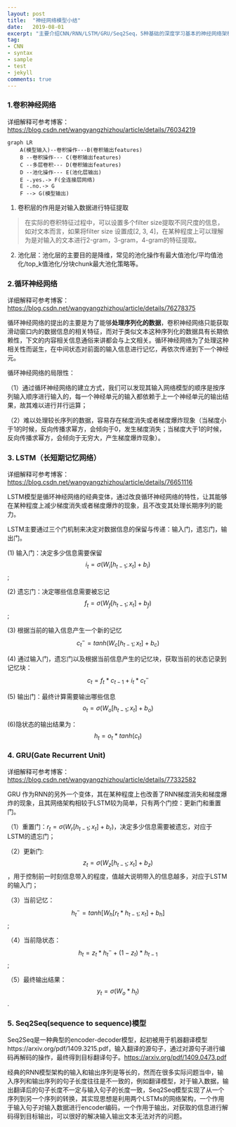 ```yaml
---
layout: post
title:  "神经网络模型小结"
date:   2019-08-01
excerpt: "主要介绍CNN/RNN/LSTM/GRU/Seq2Seq，5种基础的深度学习基本的神经网络架构"
tag:
- CNN 
- syntax
- sample
- test
- jekyll
comments: true
---
```

### 1.卷积神经网络

详细解释可参考博客：https://blog.csdn.net/wangyangzhizhou/article/details/76034219

```mermaid
graph LR
    A(模型输入)--卷积操作---B(卷积输出features)
    B --卷积操作--- C(卷积输出features)
    C --多层卷积--- D(卷积输出features)
    D --池化操作--- E(池化层输出)
    E -.yes.-> F(全连接层网络)
    E -.no.-> G
    F --> G(模型输出)
```

1. 卷积层的作用是对输入数据进行特征提取  
> 在实际的卷积特征过程中，可以设置多个filter size提取不同尺度的信息，如对文本而言，如果将filter size 设置成[2, 3, 4]，在某种程度上可以理解为是对输入的文本进行2-gram，3-gram，4-gram的特征提取。
2. 池化层：池化层的主要目的是降维，常见的池化操作有最大值池化/平均值池化/top_k值池化/分块chunk最大池化策略等。  


### 2.循环神经网络

详细解释可参考博客：https://blog.csdn.net/wangyangzhizhou/article/details/76278375

循环神经网络的提出的主要是为了能够**处理序列化的数据**，卷积神经网络只能获取滑动窗口内的数据信息的相关特征，而对于类似文本这种序列化的数据具有长期依赖性，下文的内容相关信息通俗来讲都会与上文相关。循环神经网络为了处理这种相关性而诞生，在中间状态对前面的输入信息进行记忆，再依次传递到下一个神经元。

循环神经网络的局限性：

（1）通过循环神经网络的建立方式，我们可以发现其输入网络模型的顺序是按序列输入顺序进行输入的，每一个神经单元的输入都依赖于上一个神经单元的输出结果，故其难以进行并行运算；

（2）难以处理较长序列的数据，容易存在梯度消失或者梯度爆炸现象（当梯度小于1的时候，反向传播求幂方，会倾向于0，发生梯度消失；当梯度大于1的时候，反向传播求幂方，会倾向于无穷大，产生梯度爆炸现象）。  


### 3. LSTM（长短期记忆网络）

详细解释可参考博客：https://blog.csdn.net/wangyangzhizhou/article/details/76651116

LSTM模型是循环神经网络的经典变体，通过改良循环神经网络的特性，让其能够在某种程度上减少梯度消失或者梯度爆炸的现象，且不改变其处理长期序列的能力。

LSTM主要通过三个门机制来决定对数据信息的保留与传递：输入门，遗忘门，输出门。

(1) 输入门：决定多少信息需要保留$$i_t=\sigma(W_i[h_{t-1}; x_t] + b_i)$$;

(2) 遗忘门：决定哪些信息需要被忘记$$f_t=\sigma(W_f[h_{t-1}; x_t] + b_f)$$;

(3) 根据当前的输入信息产生一个新的记忆$$c_{t}^{-}=tanh(W_c[h_{t-1};x_t]+b_c)$$

(4) 通过输入门，遗忘门以及根据当前信息产生的记忆块，获取当前的状态记录到记忆块： $$c_t=f_t * c_{t-1} + i_t * c_t^-$$

(5) 输出门：最终计算需要输出哪些信息$$o_t=\sigma(W_o[h_{t-1};x_t]+b_o)$$

(6)隐状态的输出结果为：$$h_t = o_t * tanh(c_t)$$  


### 4. GRU(Gate Recurrent Unit)

详细解释可参考博客：https://blog.csdn.net/wangyangzhizhou/article/details/77332582

GRU 作为RNN的另外一个变体，其在某种程度上也改善了RNN梯度消失和梯度爆炸的现象，且其网络架构相较于LSTM较为简单，只有两个门控：更新门和重置门。

（1）重置门：$r_t = \sigma(W_r[h_{t-1};x_t]+b_r)$，决定多少信息需要被遗忘，对应于LSTM的遗忘门；

（2）更新门: $$z_t = \sigma(W_z[h_{t-1};x_t]+b_z)$$，用于控制前一时刻信息带入的程度，值越大说明带入的信息越多，对应于LSTM的输入门；

（3）当前记忆：$$h_t^-=tanh[W_h[r_t * h_{t-1}; x_t] + b_h]$$;

（4）当前隐状态：$$h_t = z_t * h_t^- + (1-z_t) * h_{t-1}$$;

（5）最终输出结果：$$y_t = \sigma(W_o*h_t)$$.  



### 5. Seq2Seq(sequence to sequence)模型

Seq2Seq是一种典型的encoder-decoder模型，起初被用于机器翻译模型https://arxiv.org/pdf/1409.3215.pdf，输入翻译的源句子，通过对源句子进行编码再解码的操作，最终得到目标翻译句子。https://arxiv.org/pdf/1409.0473.pdf

经典的RNN模型架构的输入和输出序列是等长的，然而在很多实际问题当中，输入序列和输出序列的句子长度往往是不一致的，例如翻译模型，对于输入数据，输出翻译后的句子长度不一定与输入句子的长度一致，Seq2Seq模型实现了从一个序列到另一个序列的转换，其实现思想是利用两个LSTMs的网络架构，一个作用于输入句子对输入数据进行encoder编码，一个作用于输出，对获取的信息进行解码得到目标输出，可以很好的解决输入输出文本无法对齐的问题。























